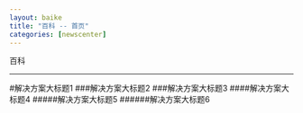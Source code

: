 ```yaml
---
layout: baike
title: "百科 -- 首页"
categories: [newscenter]
---
```

百科
<hr/>
#解决方案大标题1
###解决方案大标题2
###解决方案大标题3
####解决方案大标题4
#####解决方案大标题5
######解决方案大标题6